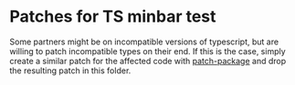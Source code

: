 # Patches for TS minbar test

Some partners might be on incompatible versions of typescript, but are willing to patch incompatible
types on their end. If this is the case, simply create a similar patch for the affected code with
[patch-package](https://github.com/ds300/patch-package) and drop the resulting patch in this folder.
